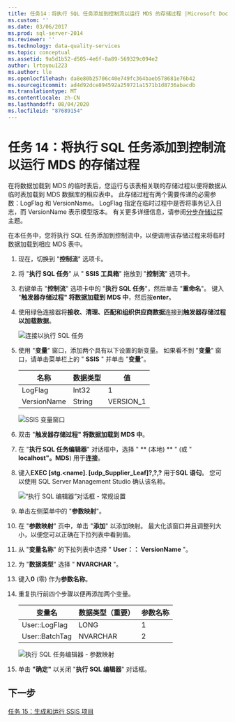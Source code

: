 ```yaml
---
title: 任务14：将执行 SQL 任务添加到控制流以运行 MDS 的存储过程 |Microsoft Docs
ms.custom: ''
ms.date: 03/06/2017
ms.prod: sql-server-2014
ms.reviewer: ''
ms.technology: data-quality-services
ms.topic: conceptual
ms.assetid: 9a5d1b52-d505-4e6f-8a89-569329c094e2
author: lrtoyou1223
ms.author: lle
ms.openlocfilehash: da8e80b25706c40e749fc364baeb578681e76b42
ms.sourcegitcommit: ad4d92dce894592a259721a1571b1d8736abacdb
ms.translationtype: MT
ms.contentlocale: zh-CN
ms.lasthandoff: 08/04/2020
ms.locfileid: "87689154"
---
```

# <a name="task-14-adding-execute-sql-task-to-control-flow-to-run-the-stored-procedure-for-mds"></a>任务 14：将执行 SQL 任务添加到控制流以运行 MDS 的存储过程
  在将数据加载到 MDS 的临时表后，您运行与该表相关联的存储过程以便将数据从临时表加载到 MDS 数据库的相应表中。 此存储过程有两个需要传递的必需参数：LogFlag 和 VersionName。 LogFlag 指定在临时过程中是否将事务记入日志，而 VersionName 表示模型版本。 有关更多详细信息，请参阅[分步存储过程](https://msdn.microsoft.com/library/hh231028.aspx)主题。

 在本任务中，您将执行 SQL 任务添加到控制流中，以便调用该存储过程来将临时数据加载到相应 MDS 表中。

1.  现在，切换到 "**控制流**" 选项卡。

2.  将 "**执行 SQL 任务**" 从 " **SSIS 工具箱**" 拖放到 "**控制流**" 选项卡。

3.  右键单击 "**控制流**" 选项卡中的 "**执行 SQL 任务**"，然后单击 "**重命名**"。 键入 "**触发器存储过程" 将数据加载到 MDS 中**，然后按**enter**。

4.  使用绿色连接器将**接收、清理、匹配和组织供应商数据**连接到**触发器存储过程以加载数据**。

     ![连接以执行 SQL 任务](../../2014/tutorials/media/et-addingesqltasktocftorunthespformds-01.jpg "连接以执行 SQL 任务")

5.  使用 "**变量**" 窗口，添加两个具有以下设置的新变量。 如果看不到 "**变量**" 窗口，请单击菜单栏上的 " **SSIS** " 并单击 "**变量**"。

    |名称|数据类型|值|
    |----------|---------------|-----------|
    |LogFlag|Int32|1|
    |VersionName|String|VERSION_1|

     ![SSIS 变量窗口](../../2014/tutorials/media/et-addingesqltasktocftorunthespformds-02.jpg "SSIS 变量窗口")

6.  双击 "**触发器存储过程" 将数据加载到 MDS 中**。

7.  在 "**执行 SQL 任务编辑器**" 对话框中，选择 " ** (本地) ** " (或 " **localhost"。MDS**) 用于**连接**。

8.  键入**EXEC [stg.<name]. [udp_Supplier_Leaf]?,?,?** 用于**SQL 语句**。 您可以使用 SQL Server Management Studio 确认该名称。

     ![“执行 SQL 编辑器”对话框 - 常规设置](../../2014/tutorials/media/et-addingesqltasktocftorunthespformds-03.jpg "“执行 SQL 编辑器”对话框 - 常规设置")

9. 单击左侧菜单中的 "**参数映射**"。

10. 在 "**参数映射**" 页中，单击 "**添加**" 以添加映射。 最大化该窗口并且调整列大小，以便您可以正确在下拉列表中看到值。

11. 从 "**变量名称**" 的下拉列表中选择 " **User：： VersionName** "。

12. 为 "**数据类型**" 选择 " **NVARCHAR** "。

13. 键入**0** (零) 作为**参数名称**。

14. 重复执行前四个步骤以便再添加两个变量。

    |变量名|数据类型（重要）|参数名称|
    |-------------------|-----------------------------|--------------------|
    |User::LogFlag|LONG|1|
    |User::BatchTag|NVARCHAR|2|

     ![执行 SQL 任务编辑器 - 参数映射](../../2014/tutorials/media/et-addingesqltasktocftorunthespformds-04.jpg "执行 SQL 任务编辑器 - 参数映射")

15. 单击 **"确定"** 以关闭 "**执行 SQL 编辑器**" 对话框。

## <a name="next-step"></a>下一步
 [任务 15：生成和运行 SSIS 项目](../../2014/tutorials/task-15-building-and-running-the-ssis-project.md)


